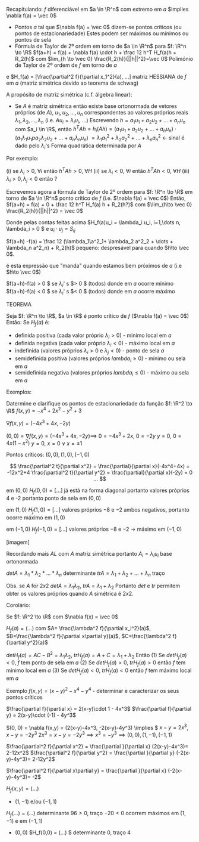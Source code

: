 Recapitulando: $f$ diferenciável em $a \in \R^n$ com extremo em $a$ $implies \nabla f(a) = \vec 0$

- Pontos $a$ tal que $\nabla f(a) = \vec 0$ dizem-se pontos críticos (ou pontos de estacionariedade)
  Estes podem ser máximos ou mínimos ou pontos de sela
- Fórmula de Taylor de 2º ordem em torno de $a \in \R^n$ para $f: \R^n \to \R$
  $f(a+h) = f(a) + \nabla f(a) \cdot h + \frac 12 h^T H_f(a)h + R_2(h)$ com $lim_{h \to \vec 0} \frac{R_2(h)}{||h||^2}=\vec 0$
  Polimónio de Taylor de 2º ordem de $f$ em torno de $a$

e $H_f(a) = [\frac{\partial^2 f}{\partial x_1^2}(a), ...]
matriz HESSIANA de $f$ em $a$ (matriz simétrica devido ao teorema de schwag)

A propósito de matriz simétrica (c.f. álgebra linear):

- Se $A$ é matriz simétrica então existe base ortonormada de vetores próprios (de $A$), $u_1, u_2, \dots, u_n$ correspondentes ao valores próprios reais
  $\lambda_1, \lambda_2, \dots, \lambda_n$ (i.e. $Au_i = \lambda_i u_i$, ...)
  Escrevendo $h=a_1u_1+a_2u_2+\dots+a_nu_n$ com $a_i \in \R$, então
  $h^T A h = h_i(Ah)=(a_1u_1+ a_2u_2+ \dots + a_nu_n) \cdot (a_1\lambda_1 u_1p a_2 \lambda_2 u_2 + \dots + a_n \lambda_n u_n)$
  $= \lambda_1 a^2_1 + \lambda_2 a^2_2 + \dots + \lambda_n a^2_n$ <- sinal é dado pelo $\lambda_i$'s
  Forma quadrática determinada por $A$

Por exemplo:

(i) se $\lambda_i > 0$, $\forall i$ então $h^T A h > 0$, $\forall H$
(ii) se $\lambda_i < 0$, $\forall i$ então $h^T A h < 0$, $\forall H$
(iii) $\lambda_i > 0, \lambda_j < 0$ então ?

Escrevemos agora a fórmula de Taylor de 2º ordem para $f: \R^n \to \R$
em torno de $a \in \R^n$ ponto crítico de $f$ (i.e. $\nabla f(a) = \vec 0$)
Então,
$f(a+h) = f(a) + 0 + \frac 12 h^T H_f(a) h + R_2(h?)$ com $\lim_{h\to \vec 0} \frac{R_2(h)}{||h||^2} = \vec 0$

Donde pelas contas feitas acima
$H_f(a)u_i = \lambda_i u_i, i=1,\dots n, \lambda_i > 0 $ e $u_i \cdot u_j = S_{ij}$

$f(a+h) -f(a) = \frac 12 (\lambda_1\a^2_1+ \lambda_2 a^2_2 + \dots + \lambda_n a^2_n) + R_2(h)$
pequeno: despresável para quando $h\to \vec 0$.

é esta expressão que "manda" quando estamos bem próximos de $a$ (i.e $h\to \vec 0$)

$f(a+h)-f(a) > 0 $ se $\lambda_i$' s $> 0 $ (todos) donde em $a$ ocorre mínimo
$f(a+h)-f(a) < 0 $ se $\lambda_i$' s $< 0 $ (todos) donde em $a$ ocorre máximo

TEOREMA

Seja $f: \R^n \to \R$, $a \in \R$ é ponto crítico de $f$ ($\nabla f(a) = \vec 0$)
Então:
Se $H_f(a)$ é:

- definida positiva (cada valor próprio $\lambda_i > 0$) - minimo local em $a$
- definida negativa (cada valor próprio $\lambda_i < 0$) - máximo local em $a$
- indefinida (valores próprios $\lambda_i >0$ e $\lambda_j < 0$) - ponto de sela $a$
- semidefinida positiva (valores próprios $lambda_i \geq 0$) - mínimo ou sela em $a$
- semidefinida negativa (valores próprios $lambda_i \leq 0$) - máximo ou sela em $a$

Exemplos:

Datermine e clarifique os pontos de estacionariedade da função $f: \R^2 \to \R$
$f(x,y) = -x^4+2x^2-y^2+3$

$\nabla f(x,y) = (-4x^3+4x, -2y)$

$(0,0) = \nabla f(x,y) = (-4x^3+4x, -2y) \implies$
$0 = -4x^3+2x$, $0=-2y$
$y=0$, $0 = 4x(1-x^2)$
$y=0$, $x=0 \lor x=\pm 1$

Pontos críticos: $(0,0), (1,0), (-1,0)$

$$
\frac{\partial^2 t}{\partial x^2} = \frac{\partial}{\partial x}(-4x^4+4x) = -12x^2+4
\frac{\partial^2 t}{\partial y^2} = \frac{\partial}{\partial x}(-2y) = 0
...
$$

em $(0,0)$ $H_f(0,0)= [...]$ já está na forma diagonal portanto valores próprios 4 e -2 portanto ponto de sela em $(0,0)$

em $(1,0)$ $H_f(1,0) =[...]$ valores próprios $-8$ e $-2$ ambos negativos, portanto ocorre máximo em $(1,0)$

em $(-1,0)$ $H_f(-1,0) = [...]$ valores próprios $-8$ e $-2$ -> máximo em $(-1, 0)$

[imagem]

Recordando mais $AL$ com $A$ matriz simétrica portanto $A_i = \lambda_i u_i$ base ortonormada

$det A= \lambda_1 * \lambda_2 * \dots* \lambda_n$ determinante
$tr A = \lambda_1 + \lambda_2 + \dots + \lambda_n$ traço

Obs. se $A$ for $2x2$ $detA = \lambda_1 \lambda_2$, $tr A= \lambda_1 + \lambda_2$
Portanto $det$ e $tr$ permitem obter os valores próprios quando $A$ simétrica é $2x2$.

Corolário:

Se $f: \R^2 \to \R$ com $\nabla f(x) = \vec 0$

$H_f(a) = (...)$ com $A= \frac{\lambda^2 f}{\partial x_i^2}(a)$, $B=\frac{\lambda^2 f}{\partial x\partial y}(a)$, $C=\frac{\lambda^2 f}{\partial y^2}(a)$

$det H_f(a) = AC-B^2 = \lambda_1 \lambda_2$, $tr H_f(a) = A+ C = \lambda_1 + \lambda_2$ Então
(1) Se $det H_f(a) < 0$, $f$ tem ponto de sela em $a$
(2) Se $det H_f(a) > 0$, $tr H_f(a) > 0$ então $f$ tem mínimo local em $a$
(3) Se $det H_f(a) < 0$, $tr H_f(a) < 0$ então $f$ tem máximo local em $a$

Exemplo
$f(x,y) = (x-y)^2 -x^4-y^4$ - determinar e caracterizar os seus pontos críticos

$\frac{\partial f}{\partial x} = 2(x-y)\cdot 1 - 4x^3$
$\frac{\partial f}{\partial y} = 2(x-y)\cdot (-1) - 4y^3$

$(0, 0) = \nabla f(x,y) = (2(x-y)-4x^3, -2(x-y)-4y^3) \implies $
$x-y=2x^3$, $x-y= -2y^3$
$2x^3 = x-y=-2y^3 \implies x^3 = -y^3 \implies (0,0), (1,-1), (-1, 1)$

$\frac{\partial^2 f}{\partial x^2} = \frac{\partial }{\partial x} (2(x-y)-4x^3)= 2-12x^2$
$\frac{\partial^2 f}{\partial y^2} = \frac{\partial }{\partial y} (-2(x-y)-4y^3)= 2-12y^2$

$\frac{\partial^2 f}{\partial x\partial y} = \frac{\partial }{\partial x} (-2(x-y)-4y^3)= -2$

$H_f(x,y)= (...)$

- $(1,-1)$ e/ou $(-1,1)$

$H_f(...) = (...)$
determinante $96 > 0$, traço $-20 < 0$ ocorrem máximos em $(1,-1)$ e em $(-1,1)$

- $(0,0)$
  $H_f(0,0) = (...) $
determinante $0$, traço $4$
